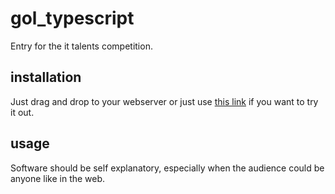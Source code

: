 # gol_typescript
Entry for the it talents competition.
## installation
Just drag and drop to your webserver or just use [this link](https://timll.github.io/gol_typescript/) if you want to try it out.
## usage
Software should be self explanatory, especially when the audience could be anyone like in the web.
